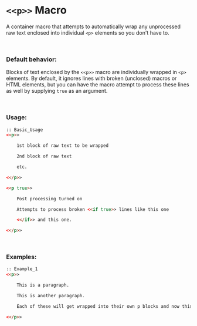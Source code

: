 # `<<p>>` Macro

A container macro that attempts to automatically wrap any unprocessed raw text enclosed into individual `<p>` elements so you don't have to.

&nbsp;

### Default behavior:
Blocks of text enclosed by the `<<p>>` macro are individually wrapped in `<p>` elements. By default, it ignores lines with broken (unclosed) macros or HTML elements, but you can have the macro attempt to process these lines as well by supplying `true` as an argument.
    
&nbsp;    

### Usage:
```html
:: Basic_Usage
<<p>>

    1st block of raw text to be wrapped

    2nd block of raw text

    etc.

<</p>>

<<p true>>

    Post processing turned on

    Attempts to process broken <<if true>> lines like this one

    <</if>> and this one. 

<</p>>
```

&nbsp;

### Examples:
```html
:: Example_1
<<p>>

    This is a paragraph.

    This is another paragraph.

    Each of these will get wrapped into their own p blocks and now this is a <<link 'text'>><</link>>

<</p>>

```
